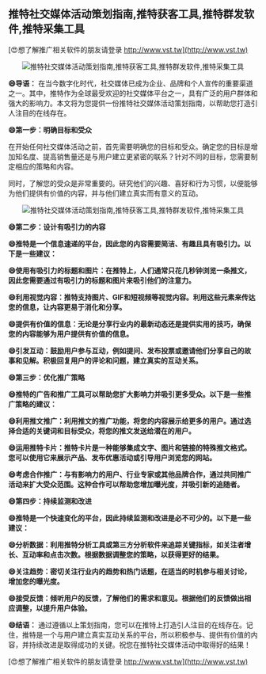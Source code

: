 ## **推特社交媒体活动策划指南,推特获客工具,推特群发软件,推特采集工具**

[😍想了解推广相关软件的朋友请登录 http://www.vst.tw](http://www.vst.tw)

 <center><img src="https://vst.tw/MP4/tuiguang/png/1.png" alt="推特社交媒体活动策划指南,推特获客工具,推特群发软件,推特采集工具"></center>

**😄导语：**
在当今数字化时代，社交媒体已成为企业、品牌和个人宣传的重要渠道之一。其中，推特作为全球最受欢迎的社交媒体平台之一，具有广泛的用户群体和强大的影响力。本文将为您提供一份推特社交媒体活动策划指南，以帮助您打造引人注目的在线存在。

**😄第一步：明确目标和受众**

在开始任何社交媒体活动之前，首先需要明确您的目标和受众。确定您的目标是增加知名度、提高销售量还是与用户建立更紧密的联系？针对不同的目标，您需要制定相应的策略和内容。

同时，了解您的受众是非常重要的。研究他们的兴趣、喜好和行为习惯，以便能够为他们提供有价值的内容，并与他们建立真实而有意义的互动。

 <center><img src="https://vst.tw/MP4/tuiguang/png/6.png" alt="推特社交媒体活动策划指南,推特获客工具,推特群发软件,推特采集工具"></center>

**😄第二步：设计有吸引力的内容**

**😄推特是一个信息速递的平台，因此您的内容需要简洁、有趣且具有吸引力。以下是一些建议：**

**😄使用有吸引力的标题和图片：在推特上，人们通常只花几秒钟浏览一条推文，因此您需要通过有吸引力的标题和图片来吸引他们的注意力。**

**😄利用视觉内容：推特支持图片、GIF和短视频等视觉内容。利用这些元素来传达您的信息，让内容更易于消化和分享。**

**😄提供有价值的信息：无论是分享行业内的最新动态还是提供实用的技巧，确保您的内容能够为用户提供有价值的信息。**

**😄引发互动：鼓励用户参与互动，例如提问、发布投票或邀请他们分享自己的故事和见解。积极回复用户的评论和问题，建立真实的互动关系。**

**😄第三步：优化推广策略**

**😄推特的广告和推广工具可以帮助您扩大影响力并吸引更多受众。以下是一些推广策略的建议：**

**😄利用推文推广：利用推文的推广功能，将您的内容展示给更多的用户。通过选择合适的关键词和目标受众，将您的推文发送给潜在的用户。**

**😄运用推特卡片：推特卡片是一种能够集成文字、图片和链接的特殊推文格式。您可以使用它来展示产品、发布优惠活动或引导用户浏览您的网站。**

**😄考虑合作推广：与有影响力的用户、行业专家或其他品牌合作，通过共同推广活动来扩大受众范围。这种合作可以帮助您增加曝光度，并吸引新的追随者。**

**😄第四步：持续监测和改进**

**😄推特是一个快速变化的平台，因此持续监测和改进是必不可少的。以下是一些建议：**

**😄分析数据：利用推特分析工具或第三方分析软件来追踪关键指标，如关注者增长、互动率和点击次数。根据数据调整您的策略，以获得更好的结果。**

**😄关注趋势：密切关注行业内的趋势和热门话题，在适当的时机参与相关讨论，增加您的曝光度。**

**😄接受反馈：倾听用户的反馈，了解他们的需求和意见。根据他们的反馈做出相应调整，以提升用户体验。**

**😄结语：**
通过遵循以上策划指南，您可以在推特上打造引人注目的在线存在。记住，推特是一个与用户建立真实互动关系的平台，所以积极参与、提供有价值的内容，并持续改进是取得成功的关键。祝您在推特社交媒体活动中取得好的结果！

[😍想了解推广相关软件的朋友请登录 http://www.vst.tw](http://www.vst.tw)



